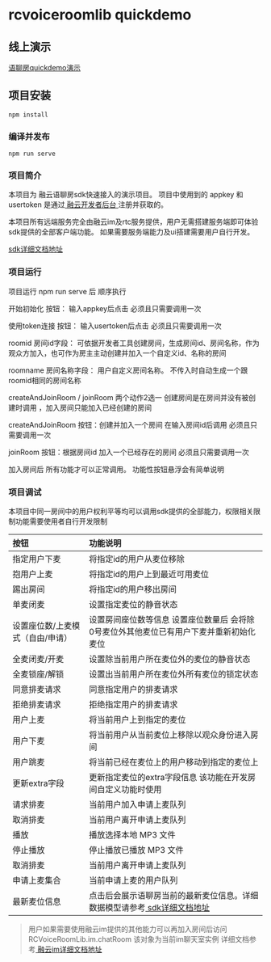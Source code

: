 # rcvoiceroomlib quickdemo

## 线上演示 

[ 语聊房quickdemo演示 ](https://apiv1-rcrtc.rongcloud.cn/webchat)

## 项目安装
```
npm install
```

### 编译并发布
```
npm run serve
```

### 项目简介
本项目为 融云语聊房sdk快速接入的演示项目。
项目中使用到的 appkey 和 usertoken 是通过[ 融云开发者后台 ](https://developer.rongcloud.cn/app/appkey)注册并获取的。

本项目所有远端服务完全由融云im及rtc服务提供，用户无需搭建服务端即可体验sdk提供的全部客户端功能。
如果需要服务端能力及ui搭建需要用户自行开发。

[ sdk详细文档地址 ](https://doc.rongcloud.cn/voiceroom/Web/1.X/intro/intro)

### 项目运行

项目运行 npm run serve 后 顺序执行 

开始初始化 按钮：  输入appkey后点击 必须且只需要调用一次 

使用token连接 按钮：  输入usertoken后点击 必须且只需要调用一次 

roomid 房间id字段： 可依据开发者工具创建房间，生成房间id、房间名称，作为观众方加入，也可作为房主主动创建并加入一个自定义id、名称的房间 

roomname 房间名称字段： 用户自定义房间名称。 不传入时自动生成一个跟roomid相同的房间名称

createAndJoinRoom / joinRoom 两个动作2选一 创建房间是在房间并没有被创建时调用 ，加入房间只能加入已经创建的房间

createAndJoinRoom 按钮：创建并加入一个房间 在输入房间id后调用 必须且只需要调用一次 

joinRoom 按钮：根据房间id 加入一个已经存在的房间 必须且只需要调用一次 

加入房间后 所有功能才可以正常调用。 功能性按钮悬浮会有简单说明

### 项目调试

本项目中同一房间中的用户权利平等均可以调用sdk提供的全部能力，权限相关限制功能需要使用者自行开发限制

| 按钮        | 功能说明                   |
|:------------|:---------------------------------|
| 指定用户下麦   | 将指定id的用户从麦位移除                |
| 抱用户上麦  |  将指定id的用户上到最近可用麦位        |
| 踢出房间 |  将指定id的用户移出房间               |
| 单麦闭麦  |  设置指定麦位的静音状态               |
| 设置座位数/上麦模式（自由/申请）   |      设置房间座位数等信息 设置座位数量后 会将除0号麦位外其他麦位已有用户下麦并重新初始化麦位           |
| 全麦闭麦/开麦  |    设置除当前用户所在麦位外的麦位的静音状态             |
| 全麦锁座/解锁   | 设置出当前用户所在麦位外所有麦位的锁定状态                |
| 同意排麦请求   |  同意指定用户的排麦请求                |
| 拒绝排麦请求   |    拒绝指定用户的排麦请求             |
| 用户上麦   |  将当前用户上到指定的麦位               |
| 用户下麦   |   将当前用户从当前麦位上移除以观众身份进入房间              |
| 用户跳麦   |  将当前已经在麦位上的用户移动到指定的麦位上               |
| 更新extra字段   |  更新指定麦位的extra字段信息 该功能在开发房间自定义功能时使用               |
|  请求排麦  |    当前用户加入申请上麦队列             |
|  取消排麦  |     当前用户离开申请上麦队列            |
|  播放  |     播放选择本地 MP3 文件            |
|  停止播放  |     停止播放已播放 MP3 文件            |
|  取消排麦  |     当前用户离开申请上麦队列            |
|  申请上麦集合  |        当前申请上麦的用户队列         |
| 最新麦位信息   |    点击后会展示语聊房当前的最新麦位信息。详细数据模型请参考[ sdk详细文档地址 ](https://doc.rongcloud.cn/voiceroom/Web/1.X/intro/intro)             |


> 用户如果需要使用融云im提供的其他能力可以再加入房间后访问 RCVoiceRoomLib.im.chatRoom 该对象为当前im聊天室实例 详细文档参考[ 融云im详细文档地址 ](https://doc.rongcloud.cn/im/Web/4.X/index)





